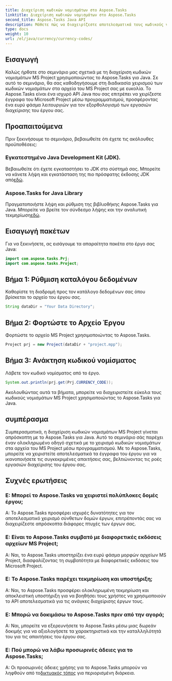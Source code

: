 ```yaml
---
title: Διαχείριση κωδικών νομισμάτων στο Aspose.Tasks
linktitle: Διαχείριση κωδικών νομισμάτων στο Aspose.Tasks
second_title: Aspose.Tasks Java API
description: Μάθετε πώς να διαχειρίζεστε αποτελεσματικά τους κωδικούς νομισμάτων MS Project χρησιμοποιώντας το Aspose.Tasks για Java. Βελτιώστε τις εργασίες διαχείρισης του έργου σας χωρίς κόπο.
type: docs
weight: 10
url: /el/java/currency/currency-codes/
---
```

## Εισαγωγή
Καλώς ήρθατε στο σεμινάριο μας σχετικά με τη διαχείριση κωδικών νομισμάτων MS Project χρησιμοποιώντας το Aspose.Tasks για Java. Σε αυτό το σεμινάριο, θα σας καθοδηγήσουμε στη διαδικασία χειρισμού των κωδικών νομισμάτων στα αρχεία του MS Project σας με ευκολία. Το Aspose.Tasks είναι ένα ισχυρό API Java που σας επιτρέπει να χειρίζεστε έγγραφα του Microsoft Project μέσω προγραμματισμού, προσφέροντας ένα ευρύ φάσμα λειτουργιών για τον εξορθολογισμό των εργασιών διαχείρισης του έργου σας.
## Προαπαιτούμενα
Πριν ξεκινήσουμε το σεμινάριο, βεβαιωθείτε ότι έχετε τις ακόλουθες προϋποθέσεις:
### Εγκατεστημένο Java Development Kit (JDK).
Βεβαιωθείτε ότι έχετε εγκαταστήσει το JDK στο σύστημά σας. Μπορείτε να κάνετε λήψη και εγκατάσταση της πιο πρόσφατης έκδοσης JDK από[εδώ](https://www.oracle.com/java/technologies/javase-jdk11-downloads.html).
### Aspose.Tasks for Java Library
 Πραγματοποιήστε λήψη και ρύθμιση της βιβλιοθήκης Aspose.Tasks για Java. Μπορείτε να βρείτε τον σύνδεσμο λήψης και την αναλυτική τεκμηρίωση[εδώ](https://reference.aspose.com/tasks/java/).

## Εισαγωγή πακέτων
Για να ξεκινήσετε, ας εισάγουμε τα απαραίτητα πακέτα στο έργο σας Java:
```java
import com.aspose.tasks.Prj;
import com.aspose.tasks.Project;
```

## Βήμα 1: Ρύθμιση καταλόγου δεδομένων
Καθορίστε τη διαδρομή προς τον κατάλογο δεδομένων σας όπου βρίσκεται το αρχείο του έργου σας.
```java
String dataDir = "Your Data Directory";
```
## Βήμα 2: Φορτώστε το Αρχείο Έργου
Φορτώστε το αρχείο MS Project χρησιμοποιώντας το Aspose.Tasks.
```java
Project prj = new Project(dataDir + "project.mpp");
```
## Βήμα 3: Ανάκτηση κωδικού νομίσματος
Λάβετε τον κωδικό νομίσματος από το έργο.
```java
System.out.println(prj.get(Prj.CURRENCY_CODE));
```
Ακολουθώντας αυτά τα βήματα, μπορείτε να διαχειριστείτε εύκολα τους κωδικούς νομισμάτων MS Project χρησιμοποιώντας το Aspose.Tasks για Java.

## συμπέρασμα
Συμπερασματικά, η διαχείριση κωδικών νομισμάτων MS Project γίνεται απρόσκοπτη με το Aspose.Tasks για Java. Αυτό το σεμινάριο σάς παρέχει έναν ολοκληρωμένο οδηγό σχετικά με το χειρισμό κωδικών νομισμάτων στα αρχεία του MS Project μέσω προγραμματισμού. Με το Aspose.Tasks, μπορείτε να χειριστείτε αποτελεσματικά τα έγγραφα του έργου για να ικανοποιήσετε τις συγκεκριμένες απαιτήσεις σας, βελτιώνοντας τις ροές εργασιών διαχείρισης του έργου σας.
## Συχνές ερωτήσεις
### Ε: Μπορεί το Aspose.Tasks να χειριστεί πολύπλοκες δομές έργου;
Α: Το Aspose.Tasks προσφέρει ισχυρές δυνατότητες για τον αποτελεσματικό χειρισμό σύνθετων δομών έργων, επιτρέποντάς σας να διαχειρίζεστε απρόσκοπτα διάφορες πτυχές των έργων σας.
### Ε: Είναι το Aspose.Tasks συμβατό με διαφορετικές εκδόσεις αρχείων MS Project;
Α: Ναι, το Aspose.Tasks υποστηρίζει ένα ευρύ φάσμα μορφών αρχείων MS Project, διασφαλίζοντας τη συμβατότητα με διαφορετικές εκδόσεις του Microsoft Project.
### Ε: Το Aspose.Tasks παρέχει τεκμηρίωση και υποστήριξη;
Α: Ναι, το Aspose.Tasks προσφέρει ολοκληρωμένη τεκμηρίωση και αποκλειστική υποστήριξη για να βοηθήσει τους χρήστες να χρησιμοποιούν το API αποτελεσματικά για τις ανάγκες διαχείρισης έργων τους.
### Ε: Μπορώ να δοκιμάσω το Aspose.Tasks πριν από την αγορά;
Α: Ναι, μπορείτε να εξερευνήσετε το Aspose.Tasks μέσω μιας δωρεάν δοκιμής για να αξιολογήσετε τα χαρακτηριστικά και την καταλληλότητά του για τις απαιτήσεις του έργου σας.
### Ε: Πού μπορώ να λάβω προσωρινές άδειες για το Aspose.Tasks;
 Α: Οι προσωρινές άδειες χρήσης για το Aspose.Tasks μπορούν να ληφθούν από το[δικτυακός τόπος](https://purchase.aspose.com/temporary-license/) για περιορισμένη διάρκεια.